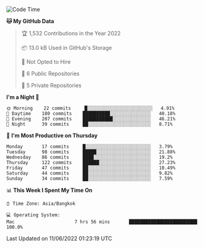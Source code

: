 <!--START_SECTION:waka-->
![Code Time](http://img.shields.io/badge/Code%20Time-0%20secs-blue)

**🐱 My GitHub Data** 

> 🏆 1,532 Contributions in the Year 2022
 > 
> 📦 13.0 kB Used in GitHub's Storage 
 > 
> 🚫 Not Opted to Hire
 > 
> 📜 6 Public Repositories 
 > 
> 🔑 5 Private Repositories  
 > 
**I'm a Night 🦉** 

```text
🌞 Morning    22 commits     █░░░░░░░░░░░░░░░░░░░░░░░░   4.91% 
🌆 Daytime    180 commits    ██████████░░░░░░░░░░░░░░░   40.18% 
🌃 Evening    207 commits    ███████████░░░░░░░░░░░░░░   46.21% 
🌙 Night      39 commits     ██░░░░░░░░░░░░░░░░░░░░░░░   8.71%

```
📅 **I'm Most Productive on Thursday** 

```text
Monday       17 commits     █░░░░░░░░░░░░░░░░░░░░░░░░   3.79% 
Tuesday      98 commits     █████░░░░░░░░░░░░░░░░░░░░   21.88% 
Wednesday    86 commits     ████░░░░░░░░░░░░░░░░░░░░░   19.2% 
Thursday     122 commits    ██████░░░░░░░░░░░░░░░░░░░   27.23% 
Friday       47 commits     ██░░░░░░░░░░░░░░░░░░░░░░░   10.49% 
Saturday     44 commits     ██░░░░░░░░░░░░░░░░░░░░░░░   9.82% 
Sunday       34 commits     ██░░░░░░░░░░░░░░░░░░░░░░░   7.59%

```


📊 **This Week I Spent My Time On** 

```text
⌚︎ Time Zone: Asia/Bangkok

💻 Operating System: 
Mac                      7 hrs 56 mins       █████████████████████████   100.0%

```


 Last Updated on 11/06/2022 01:23:19 UTC
<!--END_SECTION:waka-->